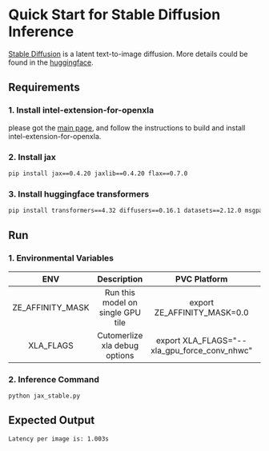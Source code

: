 # Quick Start for Stable Diffusion Inference

[Stable Diffusion](https://arxiv.org/abs/2112.10752) is a latent text-to-image diffusion. More details could be found in the [huggingface](https://huggingface.co/CompVis/stable-diffusion).

## Requirements

### 1. Install intel-extension-for-openxla

please got the [main page](https://github.com/intel/intel-extension-for-openxla/blob/main/README.md#build-and-install), and follow the instructions to build and install intel-extension-for-openxla.

### 2. Install jax
```bash
pip install jax==0.4.20 jaxlib==0.4.20 flax==0.7.0
```
### 3. Install huggingface transformers

```bash
pip install transformers==4.32 diffusers==0.16.1 datasets==2.12.0 msgpack==1.0.7
```
## Run

### 1. Environmental Variables

| **ENV** | **Description** | **PVC Platform** | **ATSM/DG2 Platform** | 
| :---: | :---: | :---: |:---: |
| ZE_AFFINITY_MASK | Run this model on single GPU tile |export ZE_AFFINITY_MASK=0.0 | export ZE_AFFINITY_MASK=0.0 | 
| XLA_FLAGS | Cutomerlize xla debug options | export XLA_FLAGS="--xla_gpu_force_conv_nhwc" | export XLA_FLAGS="--xla_gpu_force_conv_nhwc" |

### 2. Inference Command

```
python jax_stable.py
```

## Expected Output

```
Latency per image is: 1.003s
```